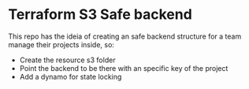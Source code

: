 # Terraform S3 Safe backend

This repo has the ideia of creating an safe backend structure for a team manage their projects inside, so:

- Create the resource s3 folder
- Point the backend to be there with an specific key of the project
- Add a dynamo for state locking